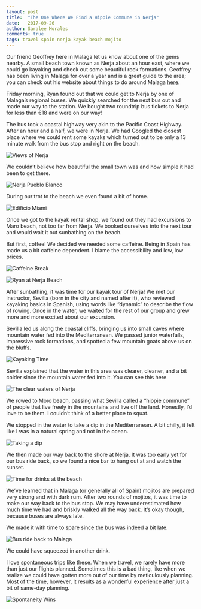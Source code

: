 ```yaml
---
layout: post
title:  "The One Where We Find a Hippie Commune in Nerja"
date:   2017-09-26
author: Saralee Morales
comments: true
tags: travel spain nerja kayak beach mojito 
---
```


Our friend Geoffrey here in Malaga let us know about one of the gems nearby. A small beach town known as Nerja about an hour east, where we could go kayaking and check out some beautiful rock formations. Geoffrey has been living in Malaga for over a year and is a great guide to the area; you can check out his website about things to do around Malaga [here](https://www.malagaflow.com/en/). 

Friday morning, Ryan found out that we could get to Nerja by one of Malaga’s regional buses. We quickly searched for the next bus out and made our way to the station. We bought two roundtrip bus tickets to Nerja for less than €18 and were on our way! 

The bus took a coastal highway very akin to the Pacific Coast Highway. After an hour and a half, we were in Nerja. We had Googled the closest place where we could rent some kayaks which turned out to be only a 13 minute walk from the bus stop and right on the beach. 


![Views of Nerja][nerja_beach_walk]
 

We couldn’t believe how beautiful the small town was and how simple it had been to get there. 


![Nerja Pueblo Blanco][nerja_pueblo_blanco]


During our trot to the beach we even found a bit of home. 

![Edificio Miami][edificio_miami] 


Once we got to the kayak rental shop, we found out they had excursions to Maro beach, not too far from Nerja. We booked ourselves into the next tour and would wait it out sunbathing on the beach. 

But first, coffee! We decided we needed some caffeine.  Being in Spain has made us a bit caffeine dependent. I blame the accessibility and low, low prices. 


![Caffeine Break][nerja_caffeine]


![Ryan at Nerja Beach][nerja_beach_ryan]


After sunbathing, it was time for our kayak tour of Nerja! We met our instructor, Sevilla (born in the city and named after it), who reviewed kayaking basics in Spanish, using words like “dynamic” to describe the flow of rowing. Once in the water, we waited for the rest of our group and grew more and more excited about our excursion. 

Sevilla led us along the coastal cliffs, bringing us into small caves where mountain water fed into the Mediterranean. We passed junior waterfalls, impressive rock formations, and spotted a few mountain goats above us on the bluffs. 


![Kayaking Time][nerja_rocks]


Sevilla explained that the water in this area was clearer, cleaner, and a bit colder since the mountain water fed into it. You can see this here. 


![The clear waters of Nerja][nerja_clear]


We rowed to Moro beach, passing what Sevilla called a “hippie commune” of people that live freely in the mountains and live off the land. Honestly, I’d love to be them. I couldn’t think of a better place to squat. 

We stopped in the water to take a dip in the Mediterranean. A bit chilly, it felt like I was in a natural spring and not in the ocean. 


![Taking a dip][nerja_dip]


We then made our way back to the shore at Nerja. It was too early yet for our bus ride back, so we found a nice bar to hang out at and watch the sunset. 


![Time for drinks at the beach][nerja_bar]


We’ve learned that in Malaga (or generally all of Spain) mojitos are prepared very strong and with dark rum. After two rounds of mojitos, it was time to make our way back to the bus stop. We may have underestimated how much time we had and briskly walked all the way back. It’s okay though, because buses are always late.

We made it with time to spare since the bus was indeed a bit late. 


![Bus ride back to Malaga][bus_ride_back]


We could have squeezed in another drink. 

I love spontaneous trips like these. When we travel, we rarely have more than just our flights planned. Sometimes this is a bad thing, like when we realize we could have gotten more out of our time by meticulously planning. Most of the time, however, it results as a wonderful experience after just a bit of same-day planning. 

![Spontaneity Wins][nerja_cave]

[nerja_beach_walk]:    https://s3.amazonaws.com/fiveweeksabroad/09262017/Nerja_Beachwalk.jpg
[nerja_pueblo_blanco]: https://s3.amazonaws.com/fiveweeksabroad/09262017/Nerja_Pueblo_Blanco.jpg
[edificio_miami]:      https://s3.amazonaws.com/fiveweeksabroad/09262017/Nerja_Edificio_Miami.jpg
[nerja_caffeine]:      https://s3.amazonaws.com/fiveweeksabroad/09262017/Nerja_Caffeine.jpg
[nerja_beach_ryan]:    https://s3.amazonaws.com/fiveweeksabroad/09262017/Nerja_Ryan.jpg
[nerja_rocks]:         https://s3.amazonaws.com/fiveweeksabroad/09262017/Nerja_Rocks.JPG
[nerja_clear]:         https://s3.amazonaws.com/fiveweeksabroad/09262017/Nerja_Clearwater.JPG
[nerja_dip]:           https://s3.amazonaws.com/fiveweeksabroad/09262017/Nerja_Dip.JPG
[nerja_bar]:           https://s3.amazonaws.com/fiveweeksabroad/09262017/Nerja_Bar.jpg
[bus_ride_back]:       https://s3.amazonaws.com/fiveweeksabroad/09262017/Bus_Ride_Back.jpg
[nerja_cave]:          https://s3.amazonaws.com/fiveweeksabroad/09262017/Nerja_Cave.jpg
